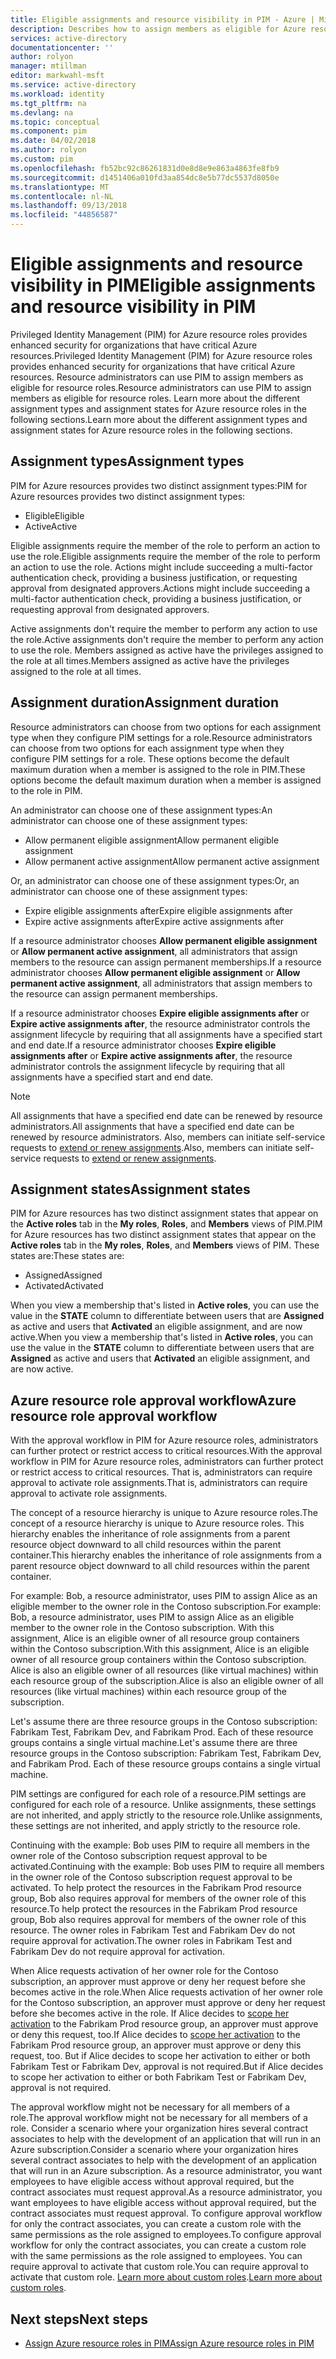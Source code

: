 ```yaml
---
title: Eligible assignments and resource visibility in PIM - Azure | Microsoft Docs
description: Describes how to assign members as eligible for Azure resource roles in Azure AD Privileged Identity Management (PIM).
services: active-directory
documentationcenter: ''
author: rolyon
manager: mtillman
editor: markwahl-msft
ms.service: active-directory
ms.workload: identity
ms.tgt_pltfrm: na
ms.devlang: na
ms.topic: conceptual
ms.component: pim
ms.date: 04/02/2018
ms.author: rolyon
ms.custom: pim
ms.openlocfilehash: fb52bc92c86261831d0e8d8e9e863a4863fe8fb9
ms.sourcegitcommit: d1451406a010fd3aa854dc8e5b77dc5537d8050e
ms.translationtype: MT
ms.contentlocale: nl-NL
ms.lasthandoff: 09/13/2018
ms.locfileid: "44856587"
---
```

# <a name="eligible-assignments-and-resource-visibility-in-pim"></a><span data-ttu-id="46d37-103">Eligible assignments and resource visibility in PIM</span><span class="sxs-lookup"><span data-stu-id="46d37-103">Eligible assignments and resource visibility in PIM</span></span>

<span data-ttu-id="46d37-104">Privileged Identity Management (PIM) for Azure resource roles provides enhanced security for organizations that have critical Azure resources.</span><span class="sxs-lookup"><span data-stu-id="46d37-104">Privileged Identity Management (PIM) for Azure resource roles provides enhanced security for organizations that have critical Azure resources.</span></span> <span data-ttu-id="46d37-105">Resource administrators can use PIM to assign members as eligible for resource roles.</span><span class="sxs-lookup"><span data-stu-id="46d37-105">Resource administrators can use PIM to assign members as eligible for resource roles.</span></span> <span data-ttu-id="46d37-106">Learn more about the different assignment types and assignment states for Azure resource roles in the following sections.</span><span class="sxs-lookup"><span data-stu-id="46d37-106">Learn more about the different assignment types and assignment states for Azure resource roles in the following sections.</span></span> 

## <a name="assignment-types"></a><span data-ttu-id="46d37-107">Assignment types</span><span class="sxs-lookup"><span data-stu-id="46d37-107">Assignment types</span></span>

<span data-ttu-id="46d37-108">PIM for Azure resources provides two distinct assignment types:</span><span class="sxs-lookup"><span data-stu-id="46d37-108">PIM for Azure resources provides two distinct assignment types:</span></span>

- <span data-ttu-id="46d37-109">Eligible</span><span class="sxs-lookup"><span data-stu-id="46d37-109">Eligible</span></span>
- <span data-ttu-id="46d37-110">Active</span><span class="sxs-lookup"><span data-stu-id="46d37-110">Active</span></span>

<span data-ttu-id="46d37-111">Eligible assignments require the member of the role to perform an action to use the role.</span><span class="sxs-lookup"><span data-stu-id="46d37-111">Eligible assignments require the member of the role to perform an action to use the role.</span></span> <span data-ttu-id="46d37-112">Actions might include succeeding a multi-factor authentication check, providing a business justification, or requesting approval from designated approvers.</span><span class="sxs-lookup"><span data-stu-id="46d37-112">Actions might include succeeding a multi-factor authentication check, providing a business justification, or requesting approval from designated approvers.</span></span>

<span data-ttu-id="46d37-113">Active assignments don't require the member to perform any action to use the role.</span><span class="sxs-lookup"><span data-stu-id="46d37-113">Active assignments don't require the member to perform any action to use the role.</span></span> <span data-ttu-id="46d37-114">Members assigned as active have the privileges assigned to the role at all times.</span><span class="sxs-lookup"><span data-stu-id="46d37-114">Members assigned as active have the privileges assigned to the role at all times.</span></span>

## <a name="assignment-duration"></a><span data-ttu-id="46d37-115">Assignment duration</span><span class="sxs-lookup"><span data-stu-id="46d37-115">Assignment duration</span></span>

<span data-ttu-id="46d37-116">Resource administrators can choose from two options for each assignment type when they configure PIM settings for a role.</span><span class="sxs-lookup"><span data-stu-id="46d37-116">Resource administrators can choose from two options for each assignment type when they configure PIM settings for a role.</span></span> <span data-ttu-id="46d37-117">These options become the default maximum duration when a member is assigned to the role in PIM.</span><span class="sxs-lookup"><span data-stu-id="46d37-117">These options become the default maximum duration when a member is assigned to the role in PIM.</span></span> 

<span data-ttu-id="46d37-118">An administrator can choose one of these assignment types:</span><span class="sxs-lookup"><span data-stu-id="46d37-118">An administrator can choose one of these assignment types:</span></span>

- <span data-ttu-id="46d37-119">Allow permanent eligible assignment</span><span class="sxs-lookup"><span data-stu-id="46d37-119">Allow permanent eligible assignment</span></span>
- <span data-ttu-id="46d37-120">Allow permanent active assignment</span><span class="sxs-lookup"><span data-stu-id="46d37-120">Allow permanent active assignment</span></span>

<span data-ttu-id="46d37-121">Or, an administrator can choose one of these assignment types:</span><span class="sxs-lookup"><span data-stu-id="46d37-121">Or, an administrator can choose one of these assignment types:</span></span>

- <span data-ttu-id="46d37-122">Expire eligible assignments after</span><span class="sxs-lookup"><span data-stu-id="46d37-122">Expire eligible assignments after</span></span>
- <span data-ttu-id="46d37-123">Expire active assignments after</span><span class="sxs-lookup"><span data-stu-id="46d37-123">Expire active assignments after</span></span>

<span data-ttu-id="46d37-124">If a resource administrator chooses **Allow permanent eligible assignment** or **Allow permanent active assignment**, all administrators that assign members to the resource can assign permanent memberships.</span><span class="sxs-lookup"><span data-stu-id="46d37-124">If a resource administrator chooses **Allow permanent eligible assignment** or **Allow permanent active assignment**, all administrators that assign members to the resource can assign permanent memberships.</span></span>

<span data-ttu-id="46d37-125">If a resource administrator chooses **Expire eligible assignments after** or **Expire active assignments after**, the resource administrator controls the assignment lifecycle by requiring that all assignments have a specified start and end date.</span><span class="sxs-lookup"><span data-stu-id="46d37-125">If a resource administrator chooses **Expire eligible assignments after** or **Expire active assignments after**, the resource administrator controls the assignment lifecycle by requiring that all assignments have a specified start and end date.</span></span>

> [!NOTE] 
> <span data-ttu-id="46d37-126">All assignments that have a specified end date can be renewed by resource administrators.</span><span class="sxs-lookup"><span data-stu-id="46d37-126">All assignments that have a specified end date can be renewed by resource administrators.</span></span> <span data-ttu-id="46d37-127">Also, members can initiate self-service requests to [extend or renew assignments](pim-resource-roles-renew-extend.md).</span><span class="sxs-lookup"><span data-stu-id="46d37-127">Also, members can initiate self-service requests to [extend or renew assignments](pim-resource-roles-renew-extend.md).</span></span>


## <a name="assignment-states"></a><span data-ttu-id="46d37-128">Assignment states</span><span class="sxs-lookup"><span data-stu-id="46d37-128">Assignment states</span></span>

<span data-ttu-id="46d37-129">PIM for Azure resources has two distinct assignment states that appear on the **Active roles** tab in the **My roles**, **Roles**, and **Members** views of PIM.</span><span class="sxs-lookup"><span data-stu-id="46d37-129">PIM for Azure resources has two distinct assignment states that appear on the **Active roles** tab in the **My roles**, **Roles**, and **Members** views of PIM.</span></span> <span data-ttu-id="46d37-130">These states are:</span><span class="sxs-lookup"><span data-stu-id="46d37-130">These states are:</span></span>

- <span data-ttu-id="46d37-131">Assigned</span><span class="sxs-lookup"><span data-stu-id="46d37-131">Assigned</span></span>
- <span data-ttu-id="46d37-132">Activated</span><span class="sxs-lookup"><span data-stu-id="46d37-132">Activated</span></span>

<span data-ttu-id="46d37-133">When you view a membership that's listed in **Active roles**, you can use the value in the **STATE** column to differentiate between users that are **Assigned** as active and users that **Activated** an eligible assignment, and are now active.</span><span class="sxs-lookup"><span data-stu-id="46d37-133">When you view a membership that's listed in **Active roles**, you can use the value in the **STATE** column to differentiate between users that are **Assigned** as active and users that **Activated** an eligible assignment, and are now active.</span></span>

## <a name="azure-resource-role-approval-workflow"></a><span data-ttu-id="46d37-134">Azure resource role approval workflow</span><span class="sxs-lookup"><span data-stu-id="46d37-134">Azure resource role approval workflow</span></span>

<span data-ttu-id="46d37-135">With the approval workflow in PIM for Azure resource roles, administrators can further protect or restrict access to critical resources.</span><span class="sxs-lookup"><span data-stu-id="46d37-135">With the approval workflow in PIM for Azure resource roles, administrators can further protect or restrict access to critical resources.</span></span> <span data-ttu-id="46d37-136">That is, administrators can require approval to activate role assignments.</span><span class="sxs-lookup"><span data-stu-id="46d37-136">That is, administrators can require approval to activate role assignments.</span></span>

<span data-ttu-id="46d37-137">The concept of a resource hierarchy is unique to Azure resource roles.</span><span class="sxs-lookup"><span data-stu-id="46d37-137">The concept of a resource hierarchy is unique to Azure resource roles.</span></span> <span data-ttu-id="46d37-138">This hierarchy enables the inheritance of role assignments from a parent resource object downward to all child resources within the parent container.</span><span class="sxs-lookup"><span data-stu-id="46d37-138">This hierarchy enables the inheritance of role assignments from a parent resource object downward to all child resources within the parent container.</span></span> 

<span data-ttu-id="46d37-139">For example: Bob, a resource administrator, uses PIM to assign Alice as an eligible member to the owner role in the Contoso subscription.</span><span class="sxs-lookup"><span data-stu-id="46d37-139">For example: Bob, a resource administrator, uses PIM to assign Alice as an eligible member to the owner role in the Contoso subscription.</span></span> <span data-ttu-id="46d37-140">With this assignment, Alice is an eligible owner of all resource group containers within the Contoso subscription.</span><span class="sxs-lookup"><span data-stu-id="46d37-140">With this assignment, Alice is an eligible owner of all resource group containers within the Contoso subscription.</span></span> <span data-ttu-id="46d37-141">Alice is also an eligible owner of all resources (like virtual machines) within each resource group of the subscription.</span><span class="sxs-lookup"><span data-stu-id="46d37-141">Alice is also an eligible owner of all resources (like virtual machines) within each resource group of the subscription.</span></span>

<span data-ttu-id="46d37-142">Let's assume there are three resource groups in the Contoso subscription: Fabrikam Test, Fabrikam Dev, and Fabrikam Prod. Each of these resource groups contains a single virtual machine.</span><span class="sxs-lookup"><span data-stu-id="46d37-142">Let's assume there are three resource groups in the Contoso subscription: Fabrikam Test, Fabrikam Dev, and Fabrikam Prod. Each of these resource groups contains a single virtual machine.</span></span>

<span data-ttu-id="46d37-143">PIM settings are configured for each role of a resource.</span><span class="sxs-lookup"><span data-stu-id="46d37-143">PIM settings are configured for each role of a resource.</span></span> <span data-ttu-id="46d37-144">Unlike assignments, these settings are not inherited, and apply strictly to the  resource role.</span><span class="sxs-lookup"><span data-stu-id="46d37-144">Unlike assignments, these settings are not inherited, and apply strictly to the  resource role.</span></span>

<span data-ttu-id="46d37-145">Continuing with the example: Bob uses PIM to require all members in the owner role of the Contoso subscription request approval to be activated.</span><span class="sxs-lookup"><span data-stu-id="46d37-145">Continuing with the example: Bob uses PIM to require all members in the owner role of the Contoso subscription request approval to be activated.</span></span> <span data-ttu-id="46d37-146">To help protect the resources in the Fabrikam Prod resource group, Bob also requires approval for members of the owner role of this resource.</span><span class="sxs-lookup"><span data-stu-id="46d37-146">To help protect the resources in the Fabrikam Prod resource group, Bob also requires approval for members of the owner role of this resource.</span></span> <span data-ttu-id="46d37-147">The owner roles in Fabrikam Test and Fabrikam Dev do not require approval for activation.</span><span class="sxs-lookup"><span data-stu-id="46d37-147">The owner roles in Fabrikam Test and Fabrikam Dev do not require approval for activation.</span></span>

<span data-ttu-id="46d37-148">When Alice requests activation of her owner role for the Contoso subscription, an approver must approve or deny her request before she becomes active in the role.</span><span class="sxs-lookup"><span data-stu-id="46d37-148">When Alice requests activation of her owner role for the Contoso subscription, an approver must approve or deny her request before she becomes active in the role.</span></span> <span data-ttu-id="46d37-149">If Alice decides to [scope her activation](pim-resource-roles-activate-your-roles.md) to the Fabrikam Prod resource group, an approver must approve or deny this request, too.</span><span class="sxs-lookup"><span data-stu-id="46d37-149">If Alice decides to [scope her activation](pim-resource-roles-activate-your-roles.md) to the Fabrikam Prod resource group, an approver must approve or deny this request, too.</span></span> <span data-ttu-id="46d37-150">But if Alice decides to scope her activation to either or both Fabrikam Test or Fabrikam Dev, approval is not required.</span><span class="sxs-lookup"><span data-stu-id="46d37-150">But if Alice decides to scope her activation to either or both Fabrikam Test or Fabrikam Dev, approval is not required.</span></span>

<span data-ttu-id="46d37-151">The approval workflow might not be necessary for all members of a role.</span><span class="sxs-lookup"><span data-stu-id="46d37-151">The approval workflow might not be necessary for all members of a role.</span></span> <span data-ttu-id="46d37-152">Consider a scenario where your organization hires several contract associates to help with the development of an application that will run in an Azure subscription.</span><span class="sxs-lookup"><span data-stu-id="46d37-152">Consider a scenario where your organization hires several contract associates to help with the development of an application that will run in an Azure subscription.</span></span> <span data-ttu-id="46d37-153">As a resource administrator, you want employees to have eligible access without approval required, but the contract associates must request approval.</span><span class="sxs-lookup"><span data-stu-id="46d37-153">As a resource administrator, you want employees to have eligible access without approval required, but the contract associates must request approval.</span></span> <span data-ttu-id="46d37-154">To configure approval workflow for only the contract associates, you can create a custom role with the same permissions as the role assigned to employees.</span><span class="sxs-lookup"><span data-stu-id="46d37-154">To configure approval workflow for only the contract associates, you can create a custom role with the same permissions as the role assigned to employees.</span></span> <span data-ttu-id="46d37-155">You can require approval to activate that custom role.</span><span class="sxs-lookup"><span data-stu-id="46d37-155">You can require approval to activate that custom role.</span></span> <span data-ttu-id="46d37-156">[Learn more about custom roles](pim-resource-roles-custom-role-policy.md).</span><span class="sxs-lookup"><span data-stu-id="46d37-156">[Learn more about custom roles](pim-resource-roles-custom-role-policy.md).</span></span>

## <a name="next-steps"></a><span data-ttu-id="46d37-157">Next steps</span><span class="sxs-lookup"><span data-stu-id="46d37-157">Next steps</span></span>

- [<span data-ttu-id="46d37-158">Assign Azure resource roles in PIM</span><span class="sxs-lookup"><span data-stu-id="46d37-158">Assign Azure resource roles in PIM</span></span>](pim-resource-roles-assign-roles.md)
